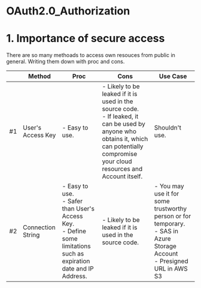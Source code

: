 # OAuth2.0_Authorization

# 1. Importance of secure access  
There are so many methoads to access own resouces from public in general. Writing them down with proc and cons.

|  | Method | Proc | Cons | Use Case |
| --- | --- | --- | --- | --- |
| #1 | User's Access Key | - Easy to use. | - Likely to be leaked if it is used in the source code. <br> - If leaked, it can be used by anyone who obtains it, which can potentially compromise your cloud resources and Account itself. | Shouldn't use. |
| #2 | Connection String | - Easy to use. <br> - Safer than User's Access Key. <br> - Define some limitations such as expiration date and IP Address. | - Likely to be leaked if it is used in the source code. | - You may use it for some trustworthy person or for temporary. <br> - SAS in Azure Storage Account <br> - Presigned URL in AWS S3 |
